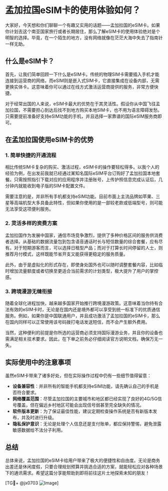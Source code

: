# 孟加拉国eSIM卡的使用体验如何？

大家好，今天想和你们聊聊一个有趣又实用的话题——孟加拉国的eSIM卡。如果你计划去这个南亚国家旅行或者长期居住，那么了解eSIM卡的使用体验绝对是个明智的选择。毕竟，在一个陌生的地方，没有网络就像在茫茫大海中失去了指南针一样无助。

## 什么是eSIM卡？

首先，让我们简单回顾一下什么是eSIM卡。传统的物理SIM卡需要插入手机才能连接到运营商的网络，而eSIM则是嵌入式SIM卡，它直接集成在设备内部，无需更换实体卡。这意味着你可以通过在线方式激活运营商提供的服务，非常方便快捷。

对于经常出国的人来说，eSIM卡最大的优势在于其灵活性。假设你从中国飞往孟加拉国，不需要担心到达后找不到地方购买本地SIM卡，也不用为语言障碍发愁。只需要提前准备好支持eSIM功能的手机，并且选择一家靠谱的国际eSIM服务商即可。

## 在孟加拉国使用eSIM卡的优势

### 1. 简单快捷的开通流程

相比传统SIM卡复杂的购买、激活过程，eSIM卡的操作要轻松得多。以我个人的经验为例，在出发前我就已经通过某知名国际eSIM平台订购好了孟加拉国本地套餐。只需按照指引下载对应的应用程序并注册账号，上传护照信息完成认证后，几分钟内就能收到电子版的SIM卡配置文件。

需要注意的是，并非所有手机都支持eSIM功能。目前市面上主流品牌如苹果、三星等高端机型大多具备此特性，但如果你使用的是一部较老款或低端型号，则可能无法享受这项便利服务。

### 2. 灵活多样的资费方案

孟加拉国作为发展中国家，通信市场竞争激烈，提供了多种价格区间的服务供消费者选择。从基础的数据流量包到包含语音通话时长与短信数量的综合套餐，应有尽有。对于短期游客而言，可以选择日租型产品；而对于打算长时间停留的人士，则推荐月付模式，这样既能节省开支又能获得更稳定的服务质量。

此外，由于是虚拟化的形式存在，即使身处国外也可以随时调整套餐内容，比如临时增加流量额度或者切换至更适合当前需求的计划类型，极大提升了用户的掌控感。

### 3. 跨境漫游无缝衔接

随着全球化进程加快，越来越多国家开始推行跨境漫游政策。这意味着当你持有合法有效的eSIM卡时，无论是在国内还是境外都可以享受到统一标准下的优质通信服务。例如，如果你是中国联通用户，并且成功激活了孟加拉国的eSIM卡，那么在国内同样可以正常使用该号码拨打电话发送短信，而不会产生额外费用。

当然，这种便利的前提是你所选的运营商必须支持国际漫游业务，并且你的设备也需满足相关技术要求。因此，在下单之前务必仔细阅读官方说明文档，确保万无一失。

## 实际使用中的注意事项

虽然eSIM卡带来了诸多好处，但在实际操作过程中仍有一些细节值得留意：

- **设备兼容性**：并非所有的智能手机都支持eSIM功能，请先确认自己的手机是否符合要求。
- **网络覆盖范围**：尽管孟加拉国的主要城市和地区都已经实现了良好的4G/5G信号覆盖，但在偏远乡村地区可能会出现信号弱甚至完全缺失的情况。
- **软件版本更新**：为了保证最佳性能，建议定期检查操作系统是否有新版本发布，并及时进行升级。
- **隐私保护意识**：无论是处理个人信息还是支付账单，都应保持警惕，避免泄露敏感数据给不法分子利用。

## 总结

总体来说，孟加拉国的eSIM卡给用户带来了极大的便捷性和自由度。无论是商务出差还是休闲度假，只要合理规划预算并挑选合适的方案，就能轻松应对各种场景下的通讯需求。希望这篇分享能帮助到即将前往这片土地探索未知的朋友！

[TG💪+ @jx0703 ![Image](https://github.com/user-attachments/assets/dbca1d08-cadb-493c-b0ec-ad6f7a83f270)]